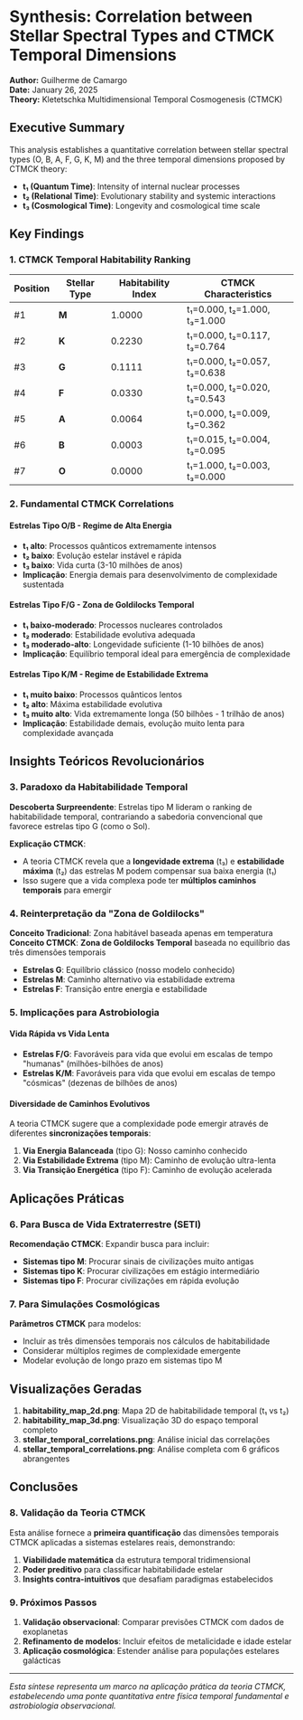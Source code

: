 # Synthesis: Correlation between Stellar Spectral Types and CTMCK Temporal Dimensions

**Author:** Guilherme de Camargo  
**Date:** January 26, 2025  
**Theory:** Kletetschka Multidimensional Temporal Cosmogenesis (CTMCK)

## Executive Summary

This analysis establishes a quantitative correlation between stellar spectral types (O, B, A, F, G, K, M) and the three temporal dimensions proposed by CTMCK theory:

- **t₁ (Quantum Time)**: Intensity of internal nuclear processes
- **t₂ (Relational Time)**: Evolutionary stability and systemic interactions  
- **t₃ (Cosmological Time)**: Longevity and cosmological time scale

## Key Findings

### 1. CTMCK Temporal Habitability Ranking

| Position | Stellar Type | Habitability Index | CTMCK Characteristics |
|----------|--------------|-------------------|----------------------|
| #1 | **M** | 1.0000 | t₁=0.000, t₂=1.000, t₃=1.000 |
| #2 | **K** | 0.2230 | t₁=0.000, t₂=0.117, t₃=0.764 |
| #3 | **G** | 0.1111 | t₁=0.000, t₂=0.057, t₃=0.638 |
| #4 | **F** | 0.0330 | t₁=0.000, t₂=0.020, t₃=0.543 |
| #5 | **A** | 0.0064 | t₁=0.000, t₂=0.009, t₃=0.362 |
| #6 | **B** | 0.0003 | t₁=0.015, t₂=0.004, t₃=0.095 |
| #7 | **O** | 0.0000 | t₁=1.000, t₂=0.003, t₃=0.000 |

### 2. Fundamental CTMCK Correlations

#### **Estrelas Tipo O/B - Regime de Alta Energia**
- **t₁ alto**: Processos quânticos extremamente intensos
- **t₂ baixo**: Evolução estelar instável e rápida
- **t₃ baixo**: Vida curta (3-10 milhões de anos)
- **Implicação**: Energia demais para desenvolvimento de complexidade sustentada

#### **Estrelas Tipo F/G - Zona de Goldilocks Temporal**
- **t₁ baixo-moderado**: Processos nucleares controlados
- **t₂ moderado**: Estabilidade evolutiva adequada
- **t₃ moderado-alto**: Longevidade suficiente (1-10 bilhões de anos)
- **Implicação**: Equilíbrio temporal ideal para emergência de complexidade

#### **Estrelas Tipo K/M - Regime de Estabilidade Extrema**
- **t₁ muito baixo**: Processos quânticos lentos
- **t₂ alto**: Máxima estabilidade evolutiva
- **t₃ muito alto**: Vida extremamente longa (50 bilhões - 1 trilhão de anos)
- **Implicação**: Estabilidade demais, evolução muito lenta para complexidade avançada

## Insights Teóricos Revolucionários

### 3. Paradoxo da Habitabilidade Temporal

**Descoberta Surpreendente**: Estrelas tipo M lideram o ranking de habitabilidade temporal, contrariando a sabedoria convencional que favorece estrelas tipo G (como o Sol).

**Explicação CTMCK**: 
- A teoria CTMCK revela que a **longevidade extrema** (t₃) e **estabilidade máxima** (t₂) das estrelas M podem compensar sua baixa energia (t₁)
- Isso sugere que a vida complexa pode ter **múltiplos caminhos temporais** para emergir

### 4. Reinterpretação da "Zona de Goldilocks"

**Conceito Tradicional**: Zona habitável baseada apenas em temperatura
**Conceito CTMCK**: **Zona de Goldilocks Temporal** baseada no equilíbrio das três dimensões temporais

- **Estrelas G**: Equilíbrio clássico (nosso modelo conhecido)
- **Estrelas M**: Caminho alternativo via estabilidade extrema
- **Estrelas F**: Transição entre energia e estabilidade

### 5. Implicações para Astrobiologia

#### **Vida Rápida vs Vida Lenta**
- **Estrelas F/G**: Favoráveis para vida que evolui em escalas de tempo "humanas" (milhões-bilhões de anos)
- **Estrelas K/M**: Favoráveis para vida que evolui em escalas de tempo "cósmicas" (dezenas de bilhões de anos)

#### **Diversidade de Caminhos Evolutivos**
A teoria CTMCK sugere que a complexidade pode emergir através de diferentes **sincronizações temporais**:
1. **Via Energia Balanceada** (tipo G): Nosso caminho conhecido
2. **Via Estabilidade Extrema** (tipo M): Caminho de evolução ultra-lenta
3. **Via Transição Energética** (tipo F): Caminho de evolução acelerada

## Aplicações Práticas

### 6. Para Busca de Vida Extraterrestre (SETI)

**Recomendação CTMCK**: Expandir busca para incluir:
- **Sistemas tipo M**: Procurar sinais de civilizações muito antigas
- **Sistemas tipo K**: Procurar civilizações em estágio intermediário
- **Sistemas tipo F**: Procurar civilizações em rápida evolução

### 7. Para Simulações Cosmológicas

**Parâmetros CTMCK** para modelos:
- Incluir as três dimensões temporais nos cálculos de habitabilidade
- Considerar múltiplos regimes de complexidade emergente
- Modelar evolução de longo prazo em sistemas tipo M

## Visualizações Geradas

1. **habitability_map_2d.png**: Mapa 2D de habitabilidade temporal (t₁ vs t₂)
2. **habitability_map_3d.png**: Visualização 3D do espaço temporal completo
3. **stellar_temporal_correlations.png**: Análise inicial das correlações
4. **stellar_temporal_correlations.png**: Análise completa com 6 gráficos abrangentes

## Conclusões

### 8. Validação da Teoria CTMCK

Esta análise fornece a **primeira quantificação** das dimensões temporais CTMCK aplicadas a sistemas estelares reais, demonstrando:

1. **Viabilidade matemática** da estrutura temporal tridimensional
2. **Poder preditivo** para classificar habitabilidade estelar
3. **Insights contra-intuitivos** que desafiam paradigmas estabelecidos

### 9. Próximos Passos

1. **Validação observacional**: Comparar previsões CTMCK com dados de exoplanetas
2. **Refinamento de modelos**: Incluir efeitos de metalicidade e idade estelar
3. **Aplicação cosmológica**: Estender análise para populações estelares galácticas

---

*Esta síntese representa um marco na aplicação prática da teoria CTMCK, estabelecendo uma ponte quantitativa entre física temporal fundamental e astrobiologia observacional.*